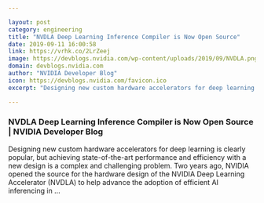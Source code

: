 ```yaml
---

layout: post
category: engineering
title: "NVDLA Deep Learning Inference Compiler is Now Open Source"
date: 2019-09-11 16:00:58
link: https://vrhk.co/2LrZeej
image: https://devblogs.nvidia.com/wp-content/uploads/2019/09/NVDLA.png
domain: devblogs.nvidia.com
author: "NVIDIA Developer Blog"
icon: https://devblogs.nvidia.com/favicon.ico
excerpt: "Designing new custom hardware accelerators for deep learning is clearly popular, but achieving state-of-the-art performance and efficiency with a new design is a complex and challenging problem. Two years ago, NVIDIA opened the source for the hardware design of the NVIDIA Deep Learning Accelerator (NVDLA) to help advance the adoption of efficient AI inferencing in …"

---
```


### NVDLA Deep Learning Inference Compiler is Now Open Source | NVIDIA Developer Blog

Designing new custom hardware accelerators for deep learning is clearly popular, but achieving state-of-the-art performance and efficiency with a new design is a complex and challenging problem. Two years ago, NVIDIA opened the source for the hardware design of the NVIDIA Deep Learning Accelerator (NVDLA) to help advance the adoption of efficient AI inferencing in …
